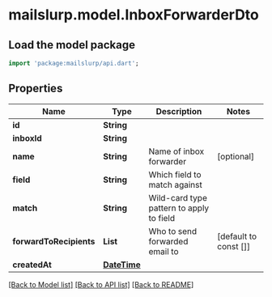 # mailslurp.model.InboxForwarderDto

## Load the model package
```dart
import 'package:mailslurp/api.dart';
```

## Properties
Name | Type | Description | Notes
------------ | ------------- | ------------- | -------------
**id** | **String** |  | 
**inboxId** | **String** |  | 
**name** | **String** | Name of inbox forwarder | [optional] 
**field** | **String** | Which field to match against | 
**match** | **String** | Wild-card type pattern to apply to field | 
**forwardToRecipients** | **List<String>** | Who to send forwarded email to | [default to const []]
**createdAt** | [**DateTime**](DateTime) |  | 

[[Back to Model list]](../README#documentation-for-models) [[Back to API list]](../README#documentation-for-api-endpoints) [[Back to README]](../README)


